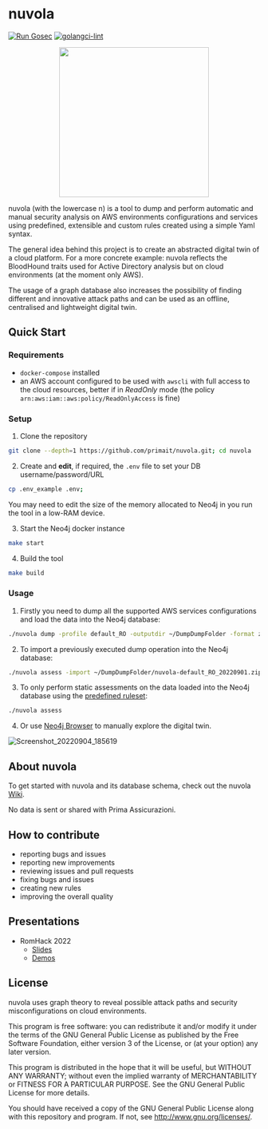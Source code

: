 # nuvola

[![Run Gosec](https://github.com/primait/nuvola/actions/workflows/gosec.yml/badge.svg)](https://github.com/primait/nuvola/actions/workflows/gosec.yml) [![golangci-lint](https://github.com/primait/nuvola/actions/workflows/golanci-lint.yml/badge.svg)](https://github.com/primait/nuvola/actions/workflows/golanci-lint.yml)

<p align="center">
  <img src="./assets/logo/nuvola-logo-big-light.png" height="300">
</>

nuvola (with the lowercase n) is a tool to dump and perform automatic and manual security analysis on AWS environments configurations and services using predefined, extensible and custom rules created using a simple Yaml syntax.

The general idea behind this project is to create an abstracted digital twin of a cloud platform. For a more concrete example: nuvola reflects the BloodHound traits used for Active Directory analysis but on cloud environments (at the moment only AWS).

The usage of a graph database also increases the possibility of finding different and innovative attack paths and can be used as an offline, centralised and lightweight digital twin.

## Quick Start

### Requirements

- `docker-compose` installed
- an AWS account configured to be used with `awscli` with full access to the cloud resources, better if in _ReadOnly_ mode (the policy `arn:aws:iam::aws:policy/ReadOnlyAccess` is fine)

### Setup

1. Clone the repository

```bash
git clone --depth=1 https://github.com/primait/nuvola.git; cd nuvola
```

2. Create and **edit**, if required, the `.env` file to set your DB username/password/URL

```bash
cp .env_example .env;
```

You may need to edit the size of the memory allocated to Neo4j in you run the tool in a low-RAM device.

3. Start the Neo4j docker instance

```bash
make start
```

4. Build the tool

```bash
make build
```

### Usage

1. Firstly you need to dump all the supported AWS services configurations and load the data into the Neo4j database:

```bash
./nuvola dump -profile default_RO -outputdir ~/DumpDumpFolder -format zip
```

2. To import a previously executed dump operation into the Neo4j database:

```bash
./nuvola assess -import ~/DumpDumpFolder/nuvola-default_RO_20220901.zip
```

3. To only perform static assessments on the data loaded into the Neo4j database using the [predefined ruleset](https://github.com/primait/nuvola/tree/master/assess/rules):

```bash
./nuvola assess
```

4. Or use [Neo4j Browser](https://neo4j.com/docs/operations-manual/current/installation/neo4j-browser/) to manually explore the digital twin.

![Screenshot_20220904_185619](https://user-images.githubusercontent.com/6991986/188325663-d713d2bc-d522-4e9c-bc02-fc766f010374.png)

## About nuvola

To get started with nuvola and its database schema, check out the nuvola [Wiki](https://github.com/primait/nuvola/wiki).

No data is sent or shared with Prima Assicurazioni.

## How to contribute

- reporting bugs and issues
- reporting new improvements
- reviewing issues and pull requests
- fixing bugs and issues
- creating new rules
- improving the overall quality

## Presentations

- RomHack 2022
  - [Slides](https://github.com/primait/nuvola/tree/master/assets/slides/RomHack_2022-You_shall_not_PassRole.pdf)
  - [Demos](https://github.com/primait/nuvola/tree/master/assets/demos/)

## License

nuvola uses graph theory to reveal possible attack paths and security misconfigurations on cloud environments.

This program is free software: you can redistribute it and/or modify it under the terms of the GNU General Public License as published by the Free Software Foundation, either version 3 of the License, or (at your option) any later version.

This program is distributed in the hope that it will be useful, but WITHOUT ANY WARRANTY; without even the implied warranty of MERCHANTABILITY or FITNESS FOR A PARTICULAR PURPOSE. See the GNU General Public License for more details.

You should have received a copy of the GNU General Public License along with this repository and program. If not, see http://www.gnu.org/licenses/.
